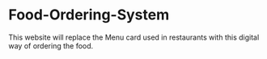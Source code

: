 # Food-Ordering-System
This website will replace the Menu card used in restaurants with this digital way of ordering the food.
